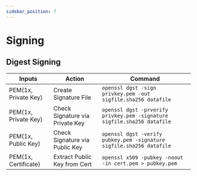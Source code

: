 ```yaml
---
sidebar_position: 7
---
```


# Signing

## Digest Signing
| Inputs                       | Action                      | Command |
|------------------------------|-----------------------------|-----------------------------|
| PEM(1x, Private Key)         | Create Signature File | ```openssl dgst -sign privkey.pem -out sigfile.sha256 datafile``` |
| PEM(1x, Private Key)         | Check Signature via Private Key | ```openssl dgst -prverify privkey.pem -signature sigfile.sha256 datafile``` |
| PEM(1x, Public Key)          | Check Signature via Public Key | ```openssl dgst -verify pubkey.pem -signature sigfile.sha256 datafile``` |
| PEM(1x, Certificate)         | Extract Public Key from Cert | ```openssl x509 -pubkey -noout -in cert.pem > pubkey.pem``` |
